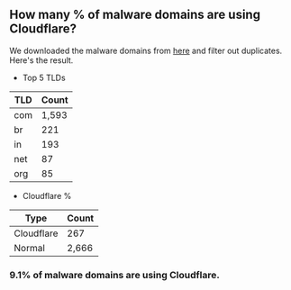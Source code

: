 ## How many % of malware domains are using Cloudflare?


We downloaded the malware domains from [here](https://urlhaus.abuse.ch) and filter out duplicates.
Here's the result.


[//]: # (start replacement)


- Top 5 TLDs

| TLD | Count |
| --- | --- |
| com | 1,593 |
| br | 221 |
| in | 193 |
| net | 87 |
| org | 85 |


- Cloudflare %

| Type | Count |
| --- | --- |
| Cloudflare | 267 |
| Normal | 2,666 |


### 9.1% of malware domains are using Cloudflare.